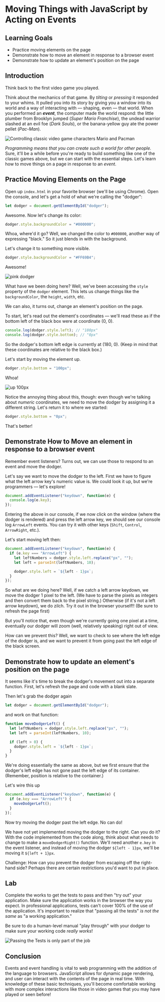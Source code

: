# Moving Things with JavaScript by Acting on Events

## Learning Goals

- Practice moving elements on the page
- Demonstrate how to move an element in response to a browser event
- Demonstrate how to update an element's position on the page

## Introduction

Think back to the first video game you played.

Think about the mechanics of that game. By _tilting_ or _pressing_ it responded to
your whims. It pulled you
into its story by giving you a window into its world and a way of interacting
with — shaping, even — that world. When you performed an ***event***, the
computer made the world respond: the little plumber from
Brooklyn jumped (_Super Mario Franchise_), the undead warrior slashed at an evil foe (_Dark Souls_), or the banana-yellow
guy ate the power pellet (_Pac-Man_).

![Controlling classic video game characters Mario and Pacman](https://curriculum-content.s3.amazonaws.com/fewpjs/fewpjs-acting-on-events/Image_36_VideoGame.png)

_Programming means that you can create such a world for other people._ Sure,
it'll be a while before you're ready to build something like one of the classic games above,
but we can start with the essential steps. Let's
learn how to move things on a page in response to an _event_.

## Practice Moving Elements on the Page

Open up `index.html` in your favorite browser (we'll be using Chrome). Open the
console, and let's get a hold of what we're calling the "dodger":

```javascript
let dodger = document.getElementById("dodger");
```

Awesome. Now let's change its color:

```javascript
dodger.style.backgroundColor = "#000000";
```

Whoa, where'd it go? Well, we changed the color to `#000000`, another way of
expressing "black." So it just blends in with the background.

Let's change it to something more visible.

```javascript
dodger.style.backgroundColor = "#FF69B4";
```

Awesome!

![pink dodger](https://curriculum-content.s3.amazonaws.com/skills-based-js/pink_dodger.png)

What have we been doing here? Well, we've been accessing the `style` property of
the `dodger` element. This lets us change things like the `backgroundColor`, the
`height`, `width`, etc.

We can also, it turns out, change an element's position on the page.

To start, let's read out the element's coordinates — we'll read these as if the
bottom left of the black box were at coordinate (0, 0).

```javascript
console.log(dodger.style.left); // "180px"
console.log(dodger.style.bottom); // "0px"
```

So the dodger's bottom left edge is currently at (180, 0). (Keep in mind that
these coordinates are relative to the black box.)

Let's start by moving the element up.

```javascript
dodger.style.bottom = "100px";
```

Whoa!

![up 100px](https://curriculum-content.s3.amazonaws.com/skills-based-js/pink_dodger_bottom_100.png)

Notice the annoying thing about this, though: even though we're talking about
_numeric_ coordinates, we need to move the dodger by assigning it a different
string. Let's return it to where we started:

```javascript
dodger.style.bottom = "0px";
```

That's better!

## Demonstrate How to Move an element in response to a browser event

Remember event listeners? Turns out, we can use those to respond to an event and
move the dodger.

Let's say we want to move the dodger to the left. First we have to figure what
the left arrow key's numeric value is. We could look it up, but we're
programmers — let's explore!

```javascript
document.addEventListener("keydown", function(e) {
  console.log(e.key);
});
```

Entering the above in our console, if we now click on the window (where the
dodger is rendered) and press the left arrow key, we should see our console
log `ArrowLeft` events. You can try it with other keys (`Shift`, `Control`,
`ArrowRight`, etc.).

Let's start moving left then:

```javascript
document.addEventListener("keydown", function(e) {
  if (e.key === "ArrowLeft") {
    let leftNumbers = dodger.style.left.replace("px", "");
    let left = parseInt(leftNumbers, 10);

    dodger.style.left = `${left - 1}px`;
  }
});
```

So what are we doing here? Well, if we catch a left arrow keydown, we move the
dodger 1 pixel to the left. (We have to parse the pixels as integers and then
convert them back to the pixel string.) Otherwise (if it's not a left arrow
keydown), we do zilch. Try it out in the browser yourself!! (Be sure to refresh the page first)

But you'll notice that, even though we're currently going one pixel at a time,
eventually our dodger will zoom (well, relatively speaking) right out of view.

How can we prevent this? Well, we want to check to see where the left edge of
the dodger is, and we want to prevent it from going past the left edge of the
black screen.

## Demonstrate how to update an element's position on the page

It seems like it's time to break the dodger's movement out into a separate
function. First, let's refresh the page and code with a blank slate.

Then let's grab the dodger again

```javascript
let dodger = document.getElementById("dodger");
```

and work on that function:

```javascript
function moveDodgerLeft() {
  let leftNumbers = dodger.style.left.replace("px", "");
  let left = parseInt(leftNumbers, 10);

  if (left > 0) {
    dodger.style.left = `${left - 1}px`;
  }
}
```

We're doing essentially the same as above, but we first ensure that the dodger's
left edge has not gone past the left edge of its container. (Remember, position
is relative to the container.)

Let's wire this up

```javascript
document.addEventListener("keydown", function(e) {
  if (e.key === "ArrowLeft") {
    moveDodgerLeft();
  }
});
```

Now try moving the dodger past the left edge. No can do!

We have not yet implemented moving the dodger to the right. Can you do it? With
the code implemented from the code along, think about what needs to change to
make a `moveDodgerRight()` function. We'll need another `e.key` in the event
listener, and instead of moving the dodger `${left - 1}px`, we'll be moving it
`${left + 1}px`.

Challenge: How can you prevent the dodger from escaping off the right-hand side?
Perhaps there are certain restrictions you'd want to put in place.

## Lab

Complete the works to get the tests to pass and then "try out" your application. Make
sure the application works in the browser the way you expect. In professional applications,
tests can't cover 100% of the use of the application. It's important to realize that
"passing all the tests" _is not the same_ as "a working application."

Be sure to do a human-level manual "play through" with your dodger to make sure your
working code _really works_!

![Passing the Tests is only part of the job](https://media.giphy.com/media/vvLWidwZNYH5e/200w_d.gif)

## Conclusion

Events and event handling is vital to web programming with the addition of the
language to browsers. JavaScript allows for dynamic page rendering, and user can
interact with the contents of the page in real time. With knowledge of these
basic techniques, you'll become comfortable working with more complex
interactions like those in video games that you may have played or seen before!
